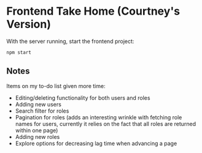# Frontend Take Home (Courtney's Version)

With the server running, start the frontend project:

```
npm start
```

## Notes

Items on my to-do list given more time:
 - Editing/deleting functionality for both users and roles
 - Adding new users
 - Search filter for roles
 - Pagination for roles (adds an interesting wrinkle with fetching role names for users, currently it relies on the fact that all roles are returned within one page)
 - Adding new roles
 - Explore options for decreasing lag time when advancing a page